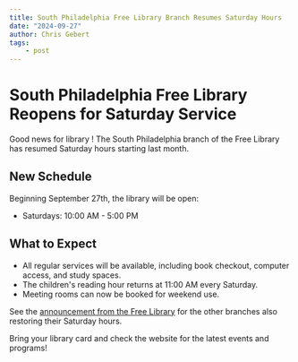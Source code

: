 ```yaml
---
title: South Philadelphia Free Library Branch Resumes Saturday Hours
date: "2024-09-27"
author: Chris Gebert
tags:
    - post
---
```

# South Philadelphia Free Library Reopens for Saturday Service

Good news for library ! The South Philadelphia branch of the Free Library has resumed Saturday hours starting last month. 

## New Schedule

Beginning September 27th, the library will be open:
- Saturdays: 10:00 AM - 5:00 PM

## What to Expect

* All regular services will be available, including book checkout, computer access, and study spaces.
* The children's reading hour returns at 11:00 AM every Saturday.
* Meeting rooms can now be booked for weekend use.

See the [announcement from the Free Library](https://libwww.freelibrary.org/blog/post/5385) for the other branches also restoring their Saturday hours.

Bring your library card and check the website for the latest events and programs!